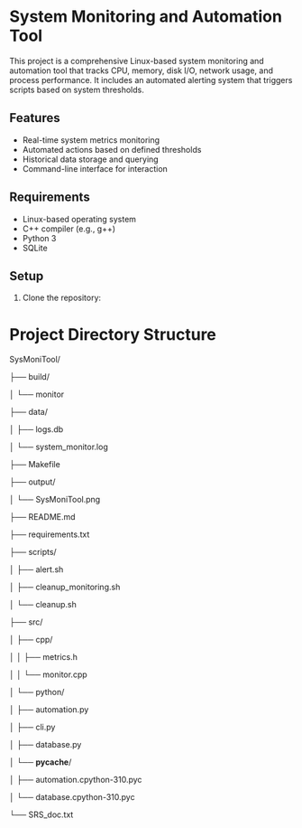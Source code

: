 # System Monitoring and Automation Tool

This project is a comprehensive Linux-based system monitoring and automation tool that tracks CPU, memory, disk I/O, network usage, and process performance. It includes an automated alerting system that triggers scripts based on system thresholds.

## Features
- Real-time system metrics monitoring
- Automated actions based on defined thresholds
- Historical data storage and querying
- Command-line interface for interaction

## Requirements
- Linux-based operating system
- C++ compiler (e.g., g++)
- Python 3
- SQLite

## Setup
1. Clone the repository:

# Project Directory Structure
SysMoniTool/

├── build/

│   └── monitor

├── data/

│   ├── logs.db

│   └── system_monitor.log

├── Makefile

├── output/

│   └── SysMoniTool.png

├── README.md

├── requirements.txt

├── scripts/

│   ├── alert.sh

│   ├── cleanup_monitoring.sh

│   └── cleanup.sh

├── src/

│   ├── cpp/

│   │   ├── metrics.h

│   │   └── monitor.cpp

│   └── python/

│       ├── automation.py

│       ├── cli.py

│       ├── database.py

│       └── __pycache__/

│           ├── automation.cpython-310.pyc

│           └── database.cpython-310.pyc

└── SRS_doc.txt



